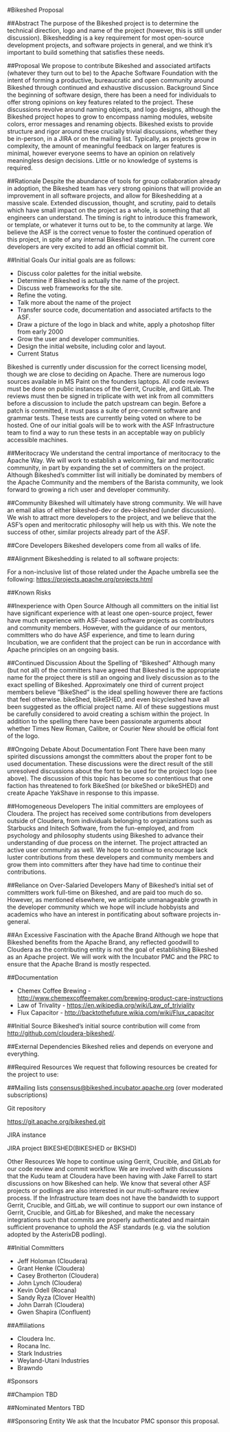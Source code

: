 #Bikeshed Proposal

##Abstract
The purpose of the Bikeshed project is to determine the technical direction, logo and name of the project (however, this is still under discussion).  Bikeshedding is a key requirement for most open-source development projects, and software projects in general, and we think it’s important to build something that satisfies these needs.

##Proposal
We propose to contribute Bikeshed and associated artifacts (whatever they turn out to be) to the Apache Software Foundation with the intent of forming a productive, bureaucratic and open community around Bikeshed through continued and exhaustive discussion.
Background
Since the beginning of software design, there has been a need for individuals to offer strong opinions on key features related to the project. These discussions revolve around naming objects, and logo designs, although the Bikeshed project hopes to grow to encompass naming modules, website colors, error messages and renaming objects. Bikeshed exists to provide structure and rigor around these crucially trivial discussions, whether they be in-person, in a JIRA or on the mailing list. Typically, as projects grow in complexity, the amount of meaningful feedback on larger features is minimal, however everyone seems to have an opinion on relatively meaningless design decisions. Little or no knowledge of systems is required.

##Rationale
Despite the abundance of tools for group collaboration already in adoption, the Bikeshed team has very strong opinions that will provide an improvement in all software projects, and allow for Bikeshedding at a massive scale. Extended discussion, thought, and scrutiny, paid to details which have small impact on the project as a whole, is something that all engineers can understand. The timing is right to introduce this framework, or template, or whatever it turns out to be, to the community at large. We believe the ASF is the correct venue to foster the continued operation of this project, in spite of any internal Bikeshed stagnation. The current core developers are very excited to add an official commit bit.

##Initial Goals
Our initial goals are as follows:
* Discuss color palettes for the initial website.
* Determine if Bikeshed is actually the name of the project.
* Discuss web frameworks for the site.
* Refine the voting.
* Talk more about the name of the project
* Transfer source code, documentation and associated artifacts to the ASF.
* Draw a picture of the logo in black and white, apply a photoshop filter from early 2000
* Grow the user and developer communities.
* Design the initial website, including color and layout.
* Current Status

Bikeshed is currently under discussion for the correct licensing model, though we are close to deciding on Apache.  There are numerous logo sources available in MS Paint on the founders laptops. All code reviews must be done on public instances of the Gerrit, Crucible, and GitLab.  The reviews must then be signed in triplicate with wet ink from all committers before a discussion to include the patch upstream can begin. Before a patch is committed, it must pass a suite of pre-commit software and grammar tests.  These tests are currently being voted on where to be hosted. One of our initial goals will be to work with the ASF Infrastructure team to find a way to run these tests in an acceptable way on publicly accessible machines.

##Meritocracy
We understand the central importance of meritocracy to the Apache Way. We will work to establish a welcoming, fair and meritocratic community, in part by expanding the set of committers on the project. Although Bikeshed’s committer list will initially be dominated by members of the Apache Community and the members of the Barista community, we look forward to growing a rich user and developer community.

##Community
Bikeshed will ultimately have strong community. We will have an email alias of either bikeshed-dev or dev-bikeshed (under discussion). We wish to attract more developers to the project, and we believe that the ASF’s open and meritocratic philosophy will help us with this. We note the success of other, similar projects already part of the ASF.

##Core Developers
Bikeshed developers come from all walks of life.

##Alignment
Bikeshedding is related to all software projects:

For a non-inclusive list of those related under the Apache umbrella see the following:
https://projects.apache.org/projects.html

##Known Risks

##Inexperience with Open Source
Although all committers on the initial list have significant experience with at least one open-source project, fewer have much experience with ASF-based software projects as contributors and community members. However, with the guidance of our mentors, committers who do have ASF experience, and time to learn during Incubation, we are confident that the project can be run in accordance with Apache principles on an ongoing basis.

##Continued Discussion About the Spelling of “Bikeshed”
Although many (but not all) of the committers have agreed that Bikeshed is the appropriate name for the project there is still an ongoing and lively discussion as to the exact spelling of Bikeshed.  Approximately one third of current project members believe “BikeShed” is the ideal spelling however there are factions that feel otherwise.  bikeShed, bikeSHED, and even bicycleshed have all been suggested as the official project name.  All of these suggestions must be carefully considered to avoid creating a schism within the project.  In addition to the spelling there have been passionate arguments about whether Times New Roman, Calibre, or Courier New should be official font of the logo.

##Ongoing Debate About Documentation Font
There have been many spirited discussions amongst the committers about the proper font to be used documentation. These discussions were the direct result of the still unresolved discussions about the font to be used for the project logo (see above). The discussion of this topic has become so contentious that one faction has threatened to fork BikeShed (or bikeShed or bikeSHED) and create Apache YakShave in response to this impasse.    

##Homogeneous Developers
The initial committers are employees of Cloudera.
The project has received some contributions from developers outside of Cloudera, from individuals belonging to organizations such as Starbucks and Initech Software, from the fun-employed, and from psychology and philosophy students using Bikeshed to advance their understanding of due process on the internet. The project attracted an active user community as well. We hope to continue to encourage lack luster contributions from these developers and community members and grow them into committers after they have had time to continue their contributions.

##Reliance on Over-Salaried Developers
Many of Bikeshed’s initial set of committers work full-time on Bikeshed, and are paid too much do so. However, as mentioned elsewhere, we anticipate unmanageable growth in the developer community which we hope will include hobbyists and academics who have an interest in pontificating about software projects in-general.

##An Excessive Fascination with the Apache Brand
Although we hope that Bikeshed benefits from the Apache Brand, any reflected goodwill to Cloudera as the contributing entity is not the goal of establishing Bikeshed as an Apache project. We will work with the Incubator PMC and the PRC to ensure that the Apache Brand is mostly respected.

##Documentation
* Chemex Coffee Brewing - http://www.chemexcoffeemaker.com/brewing-product-care-instructions
* Law of Trivality - https://en.wikipedia.org/wiki/Law_of_triviality
* Flux Capacitor - http://backtothefuture.wikia.com/wiki/Flux_capacitor

##Initial Source
Bikeshed’s initial source contribution will come from http://github.com/cloudera-bikeshed/.

##External Dependencies
Bikeshed relies and depends on everyone and everything.

##Required Resources
We request that following resources be created for the project to use:

##Mailing lists
consensus@bikeshed.incubator.apache.org (over moderated subscriptions)

Git repository

https://git.apache.org/bikeshed.git

JIRA instance

JIRA project BIKESHED(BIKESHED or BKSHD)

Other Resources
We hope to continue using Gerrit, Crucible, and GitLab for our code review and commit workflow. We are involved with discussions that the Kudu team at Cloudera have been having with Jake Farrell to start discussions on how Bikeshed can help. We know that several other ASF projects or podlings are also interested in our multi-software review process.
If the Infrastructure team does not have the bandwidth to support Gerrit, Crucible, and GitLab, we will continue to support our own instance of Gerrit, Crucible, and GitLab for Bikeshed, and make the necessary integrations such that commits are properly authenticated and maintain sufficient provenance to uphold the ASF standards (e.g. via the solution adopted by the AsterixDB podling).

##Initial Committers


* Jeff Holoman (Cloudera)
* Grant Henke (Cloudera)
* Casey Brotherton (Cloudera)
* John Lynch (Cloudera)
* Kevin Odell (Rocana)
* Sandy Ryza (Clover Health)
* John Darrah (Cloudera)
* Gwen Shapira (Confluent)

##Affiliations

* Cloudera Inc.
* Rocana Inc.
* Stark Industries
* Weyland-Utani Industries
* Brawndo

#Sponsors

##Champion
TBD

##Nominated Mentors
TBD

##Sponsoring Entity
We ask that the Incubator PMC sponsor this proposal.


